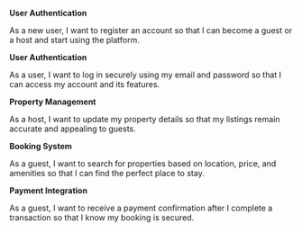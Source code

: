 **User Authentication**

As a new user, I want to register an account so that I can become a guest or a host and start using the platform.

**User Authentication**

As a user, I want to log in securely using my email and password so that I can access my account and its features.

**Property Management**

As a host, I want to update my property details so that my listings remain accurate and appealing to guests.

**Booking System**

As a guest, I want to search for properties based on location, price, and amenities so that I can find the perfect place to stay.

**Payment Integration**

As a guest, I want to receive a payment confirmation after I complete a transaction so that I know my booking is secured.
